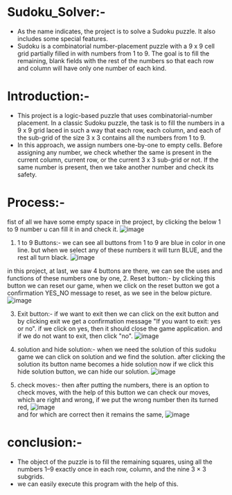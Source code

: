# Sudoku_Solver:-
- As the name indicates, the project is to solve a Sudoku puzzle. It also includes some special features. 
- Sudoku is a combinatorial number-placement puzzle with a 9 x 9 cell grid partially filled in with numbers from 1 to 9. The goal is to fill the remaining, blank fields with the rest of the numbers so that each row and column will have only one number of each kind.

# Introduction:-
- This project is a logic-based puzzle that uses combinatorial-number placement. In a classic Sudoku puzzle, the task is to fill the numbers in a 9 x 9 grid laced in such a way that each row, each column, and each of the sub-grid of the size 3 x 3 contains all the numbers from 1 to 9.
- In this approach, we assign numbers one-by-one to empty cells. Before assigning any number, we check whether the same is present in the current column, current row, or the current 3 x 3 sub-grid or not. If the same number is present, then we take another number and check its safety.
# Process:-
fist of all we have some empty space in the project, by clicking the below 1 to 9 number u can fill it in and check it.
![image](https://github.com/AnjaliBharwani/Sudoku_Solver/assets/139613568/1edc5f98-f4fa-443b-ab19-99ce3e17054a)                                                                          

1. 1 to 9 Buttons:- we can see all buttons from 1 to 9 are blue in color in one line. but when we select any of these numbers it will turn BLUE, and the rest all turn black.
![image](https://github.com/AnjaliBharwani/Sudoku_Solver/assets/139613568/2103d897-6114-43d4-a1b1-f2ac88622f16)                                                                             

in this project, at last, we saw 4 buttons are there, we can see the uses and functions of these numbers one by one,
2. Reset button:- by clicking this button we can reset our game, when we click on the reset button we got a confirmation YES_NO message to reset, as we see in the below picture.
![image](https://github.com/AnjaliBharwani/Sudoku_Solver/assets/139613568/763c0bdf-5534-4e31-81eb-d7f1fd48dc23)                                                                          

3. Exit button:- if we want to exit then we can click on the exit button and by clicking exit we get a confirmation message "If you want to exit: yes or no". if we click on yes, then it should close the game application. and if we do not want to exit, then click "no".
![image](https://github.com/AnjaliBharwani/Sudoku_Solver/assets/139613568/a1388ae3-7690-4ece-8cf8-53a21ce14a41)                                                                             

4. solution and hide solution:- when we need the solution of this sudoku game we can click on solution and we find the solution. after clicking the solution its button name becomes a hide solution now if we click this hide solution button, we can hide our solution.
![image](https://github.com/AnjaliBharwani/Sudoku_Solver/assets/139613568/a0bb5673-cdf9-413b-a447-d98cdcb71b5a)                                                                           

5. check moves:- then after putting the numbers, there is an option to check moves, with the help of this button we can check our moves, which are right and wrong, if we put the wrong number then its turned red, 
![image](https://github.com/AnjaliBharwani/Sudoku_Solver/assets/139613568/96d73849-8510-470d-a433-c1e7c1ffe79f)                                                                                
and for which are correct then it remains the same,
![image](https://github.com/AnjaliBharwani/Sudoku_Solver/assets/139613568/27ae2056-4bf1-4491-ac6b-89f8e7e9f4e8)                                                                               

# conclusion:-
- The object of the puzzle is to fill the remaining squares, using all the numbers 1–9 exactly once in each row, column, and the nine 3 × 3 subgrids.
- we can easily execute this program with the help of this.
